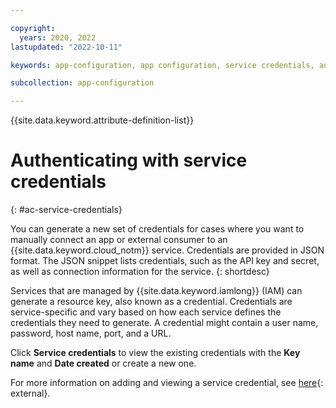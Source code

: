 ```yaml
---

copyright:
  years: 2020, 2022
lastupdated: "2022-10-11"

keywords: app-configuration, app configuration, service credentials, authentication

subcollection: app-configuration

---
```


{{site.data.keyword.attribute-definition-list}}

# Authenticating with service credentials
{: #ac-service-credentials}

You can generate a new set of credentials for cases where you want to manually connect an app or external consumer to an {{site.data.keyword.cloud_notm}} service. Credentials are provided in JSON format. The JSON snippet lists credentials, such as the API key and secret, as well as connection information for the service.
{: shortdesc}

Services that are managed by {{site.data.keyword.iamlong}} (IAM) can generate a resource key, also known as a credential. Credentials are service-specific and vary based on how each service defines the credentials they need to generate. A credential might contain a user name, password, host name, port, and a URL.

Click **Service credentials** to view the existing credentials with the **Key name** and **Date created** or create a new one.

For more information on adding and viewing a service credential, see [here](/docs/account?topic=account-service_credentials){: external}.
